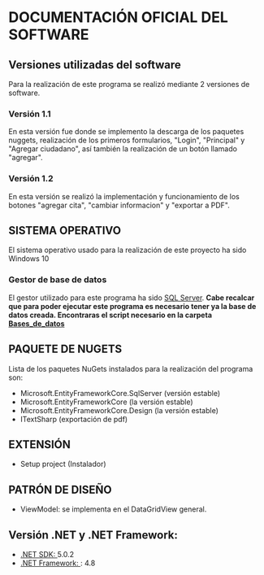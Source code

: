 # DOCUMENTACIÓN OFICIAL DEL SOFTWARE
## Versiones utilizadas del software
Para la realización de este programa se realizó mediante 2 versiones de software.
### Versión 1.1
En esta versión fue donde se implemento la descarga de los paquetes nuggets, realización de los primeros formularios, "Login", "Principal" y "Agregar ciudadano", así también la realización de un botón llamado "agregar".
### Versión 1.2
En esta versión se realizó la implementación y funcionamiento de los botones "agregar cita", "cambiar informacion" y "exportar a PDF".
## SISTEMA OPERATIVO
El sistema operativo usado para la realización de este proyecto ha sido Windows 10
### Gestor de base de datos
El gestor utilizado para este programa ha sido [SQL Server](https://www.microsoft.com/es-es/sql-server/sql-server-downloads).
**Cabe recalcar que para poder ejecutar este programa es necesario tener ya la base de datos creada. Encontraras el script necesario en la carpeta [Bases_de_datos](https://github.com/UCASV/proyecto-final-grupo12/blob/cde305c7c75c6649595182f7abfa57777e32cdac/Bases_de_datos/vaccination.sql)**
## PAQUETE DE NUGETS
Lista de los paquetes NuGets instalados para la realización del programa son:
- Microsoft.EntityFrameworkCore.SqlServer (versión estable)
- Microsoft.EntityFrameworkCore (la versión estable)
- Microsoft.EntityFrameworkCore.Design (la versión estable)
- ITextSharp (exportación de pdf)
## EXTENSIÓN
- Setup project (Instalador)
## PATRÓN DE DISEÑO
- ViewModel: se implementa en el DataGridView general. 
## Versión .NET y .NET Framework:
- [.NET SDK: ](https://dotnet.microsoft.com/download/dotnet/5.0) 5.0.2
- [.NET Framework: ](https://dotnet.microsoft.com/download/dotnet-framework/net48): 4.8
